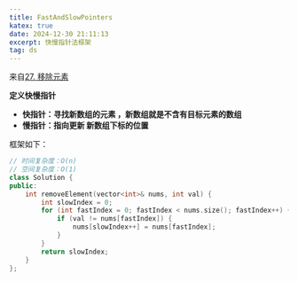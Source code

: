 ```yaml
---
title: FastAndSlowPointers
katex: true
date: 2024-12-30 21:11:13
excerpt: 快慢指针法框架
tag: ds
---
```

来自[27. 移除元素](https://programmercarl.com/0027.%E7%A7%BB%E9%99%A4%E5%85%83%E7%B4%A0.html)

**定义快慢指针**
- **快指针：寻找新数组的元素 ，新数组就是不含有目标元素的数组**
- **慢指针：指向更新 新数组下标的位置**

框架如下：
```cpp
// 时间复杂度：O(n)
// 空间复杂度：O(1)
class Solution {
public:
    int removeElement(vector<int>& nums, int val) {
        int slowIndex = 0;
        for (int fastIndex = 0; fastIndex < nums.size(); fastIndex++) {
            if (val != nums[fastIndex]) {
                nums[slowIndex++] = nums[fastIndex];
            }
        }
        return slowIndex;
    }
};
```

